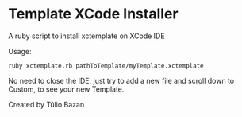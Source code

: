 # Template XCode Installer
A ruby script to install xctemplate on XCode IDE

Usage:

```
ruby xctemplate.rb pathToTemplate/myTemplate.xctemplate
```
No need to close the IDE, just try to add a new file and scroll down to Custom, to see your new Template.

Created by Túlio Bazan
